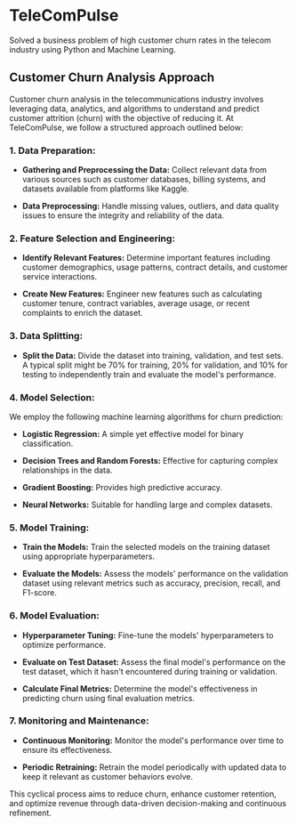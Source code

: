 # TeleComPulse
Solved a business problem of high customer churn rates in the telecom industry using Python and Machine Learning.

## Customer Churn Analysis Approach

Customer churn analysis in the telecommunications industry involves leveraging data, analytics, and algorithms to understand and predict customer attrition (churn) with the objective of reducing it. At TeleComPulse, we follow a structured approach outlined below:

### 1. Data Preparation:

- **Gathering and Preprocessing the Data:** Collect relevant data from various sources such as customer databases, billing systems, and datasets available from platforms like Kaggle.
  
- **Data Preprocessing:** Handle missing values, outliers, and data quality issues to ensure the integrity and reliability of the data.

### 2. Feature Selection and Engineering:

- **Identify Relevant Features:** Determine important features including customer demographics, usage patterns, contract details, and customer service interactions.
  
- **Create New Features:** Engineer new features such as calculating customer tenure, contract variables, average usage, or recent complaints to enrich the dataset.

### 3. Data Splitting:

- **Split the Data:** Divide the dataset into training, validation, and test sets. A typical split might be 70% for training, 20% for validation, and 10% for testing to independently train and evaluate the model's performance.

### 4. Model Selection:

We employ the following machine learning algorithms for churn prediction:

- **Logistic Regression:** A simple yet effective model for binary classification.
  
- **Decision Trees and Random Forests:** Effective for capturing complex relationships in the data.
  
- **Gradient Boosting:** Provides high predictive accuracy.
  
- **Neural Networks:** Suitable for handling large and complex datasets.

### 5. Model Training:

- **Train the Models:** Train the selected models on the training dataset using appropriate hyperparameters.
  
- **Evaluate the Models:** Assess the models' performance on the validation dataset using relevant metrics such as accuracy, precision, recall, and F1-score.

### 6. Model Evaluation:

- **Hyperparameter Tuning:** Fine-tune the models' hyperparameters to optimize performance.
  
- **Evaluate on Test Dataset:** Assess the final model's performance on the test dataset, which it hasn't encountered during training or validation.
  
- **Calculate Final Metrics:** Determine the model's effectiveness in predicting churn using final evaluation metrics.

### 7. Monitoring and Maintenance:

- **Continuous Monitoring:** Monitor the model's performance over time to ensure its effectiveness.
  
- **Periodic Retraining:** Retrain the model periodically with updated data to keep it relevant as customer behaviors evolve.

This cyclical process aims to reduce churn, enhance customer retention, and optimize revenue through data-driven decision-making and continuous refinement.
